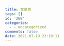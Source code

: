```yaml
---
title: 文章页
tags: []
id: '268'
categories:
  - - uncategorized
comments: false
date: 2021-07-19 23:10:11
---
```

